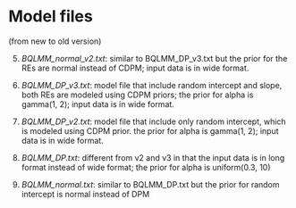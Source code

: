 Model files
================
(from new to old version)

5. *BQLMM_normal_v2.txt*: similar to BQLMM_DP_v3.txt but the prior for the REs are normal instead of CDPM; input data is in wide format.

4. *BQLMM_DP_v3.txt*: model file that include random intercept and slope, both REs are modeled using CDPM priors; the prior for alpha is gamma(1, 2); input data is in wide format.

3. *BQLMM_DP_v2.txt*: model file that include only random intercept, which is modeled using CDPM prior. the prior for alpha is gamma(1, 2); input data is in wide format.

2. *BQLMM_DP.txt*: different from v2 and v3 in that the input data is in long format instead of wide format; the prior for alpha is uniform(0.3, 10)

1. *BQLMM_normal.txt*: similar to BQLMM_DP.txt but the prior for random intercept is normal instead of DPM


